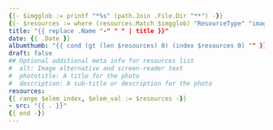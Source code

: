 ```yaml
---
{{- $imgglob := printf "*%s" (path.Join .File.Dir "**") -}}
{{- $resources := where (resources.Match $imgglob) "ResourceType" "image" }}
title: "{{ replace .Name "-" " " | title }}"
date: {{ .Date }}
albumthumb: "{{ cond (gt (len $resources) 0) (index $resources 0) "" }}"
draft: false
## Optional additional meta info for resources list
#  alt: Image alternative and screen-reader text
#  phototitle: A title for the photo
#  description: A sub-title or description for the photo
resources:
{{ range $elem_index, $elem_val := $resources -}}
- src: "{{ . }}"
{{ end -}}
---
```

